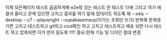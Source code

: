 이제 모든페이지 테스트 꼼꼼하게해 
e2e랑 성는 테스트 란 테스트 다해 
그리고 여기 에 결과 올리고 문제 있으면 고치고 결과를 여기 밑에 업데이트 하도록 해 
--seq --desktop --c7 --playwright --supabasemacp(이거는 조회만 쓰기)
반복해 문제생기면 고치고 테스트하고 git하고 cicd확인 하고 고치고 테스트하고 배포 되면 다시 테스트 하고
압축되면 이거 먼저 읽도록 !!!!!
중요:현재 기능 및 디자인 절대 변경 